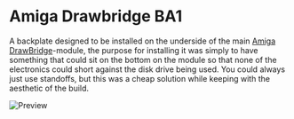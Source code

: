 # Amiga Drawbridge BA1
A backplate designed to be installed on the underside of the main [Amiga DrawBridge](https://github.com/tebl/Amiga-DrawBridge/tree/main/Amiga%20Drawbridge)-module, the purpose for installing it was simply to have something that could sit on the bottom on the module so that none of the electronics could short against the disk drive being used. You could always just use standoffs, but this was a cheap solution while keeping with the aesthetic of the build.

![Preview](https://github.com/tebl/Amiga-DrawBridge/raw/main/gallery/Amiga%20Drawbridge%20BA1.png)
